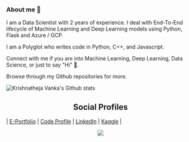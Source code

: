 ### About me 🌱

I am a Data Scientist with 2 years of experience. I deal with End-To-End lifecycle of Machine Learning and Deep Learning models using Python, Flask and Azure / GCP.

I am a Polyglot who writes code in Python, C++, and Javascript.

Connect with me if you are into Machine Learning, Deep Learning, Data Science, or just to say "Hi" 👋.

Browse through my Github repositories for more.

![Krishnatheja Vanka's Github stats](https://github-readme-stats.vercel.app/api?username=theja-vanka&show_icons=true&count_private=true)

<h2 style="text-align:center">Social Profiles</h2>

| [E-Portfolio](https://theja-vanka.github.io) | [Code Profile](https://sourcerer.io/theja-vanka) | [LinkedIn](https://www.linkedin.com/in/krishnatheja-vanka) | [Kaggle](https://kaggle.com/thejavanka) |

<p align='center'>
    <img align='center' src="https://visitor-badge.glitch.me/badge?page_id=theja-vanka.visitor-badge">
<p/>
